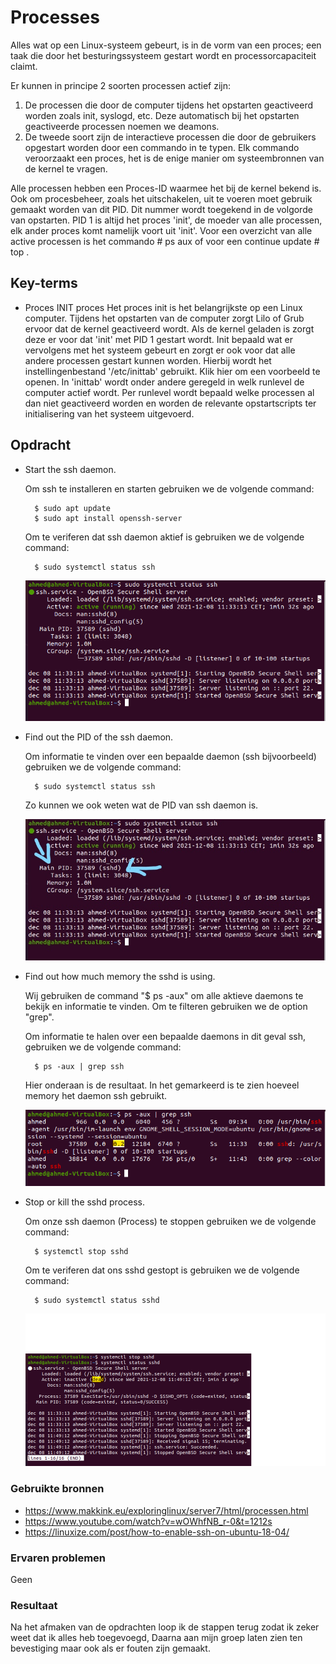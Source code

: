 # Processes

Alles wat op een Linux-systeem gebeurt, is in de vorm van een proces; een taak die door het besturingssysteem gestart wordt en processorcapaciteit claimt.

Er kunnen in principe 2 soorten processen actief zijn:
1. De processen die door de computer tijdens het opstarten geactiveerd worden zoals init, syslogd, etc. Deze automatisch bij het opstarten geactiveerde processen noemen we deamons.
2. De tweede soort zijn de interactieve processen die door de gebruikers opgestart worden door een commando in te typen. Elk commando veroorzaakt een proces, het is de enige manier om systeembronnen van de kernel te vragen.

Alle processen hebben een Proces-ID waarmee het bij de kernel bekend is. Ook om procesbeheer, zoals het uitschakelen, uit te voeren moet gebruik gemaakt worden van dit PID. Dit nummer wordt toegekend in de volgorde van opstarten.
PID 1 is altijd het proces 'init', de moeder van alle processen, elk ander proces komt namelijk voort uit 'init'.
Voor een overzicht van alle active processen is het commando # ps aux of voor een continue update # top .


## Key-terms

- Proces INIT proces
    Het proces init is het belangrijkste op een Linux computer.
    Tijdens het opstarten van de computer zorgt Lilo of Grub ervoor dat de kernel geactiveerd wordt. Als de kernel geladen is zorgt deze er voor dat 'init' met PID 1 gestart wordt.
    Init bepaald wat er vervolgens met het systeem gebeurt en zorgt er ook voor dat alle andere processen gestart kunnen worden. Hierbij wordt het instellingenbestand '/etc/inittab' gebruikt. Klik hier om een voorbeeld te openen.
    In 'inittab' wordt onder andere geregeld in welk runlevel de computer actief wordt. Per runlevel wordt bepaald welke processen al dan niet geactiveerd worden en worden de relevante opstartscripts ter initialisering van het systeem uitgevoerd.

## Opdracht

- Start the ssh daemon.

    Om ssh te installeren en starten gebruiken we de volgende command:
    
        $ sudo apt update
        $ sudo apt install openssh-server

    Om te veriferen dat ssh daemon aktief is gebruiken we de volgende command:

        $ sudo systemctl status ssh

    ![SCREENSHOT](../00_includes/Linux7-01.png)


- Find out the PID of the ssh daemon.

    Om informatie te vinden over een bepaalde daemon (ssh bijvoorbeeld) gebruiken we de volgende command:

        $ sudo systemctl status ssh

    Zo kunnen we ook weten wat de PID van ssh daemon is.

    ![SCREENSHOT](../00_includes/Linux7-01copy.jpg)

- Find out how much memory the sshd is using.

    Wij gebruiken de command "$ ps -aux" om alle aktieve daemons te bekijk en informatie te vinden. Om te filteren gebruiken we de option "grep". 

    Om informatie te halen over een bepaalde daemons in dit geval ssh, gebruiken we de volgende command:

        $ ps -aux | grep ssh

    Hier onderaan is de resultaat. In het gemarkeerd is te zien hoeveel memory het daemon ssh gebruikt.

    ![SCREENSHOT](../00_includes/Linux7-02.png)


- Stop or kill the sshd process.

    Om onze ssh daemon (Process) te stoppen gebruiken we de volgende command:

        $ systemctl stop sshd

    Om te veriferen dat ons sshd gestopt is gebruiken we de volgende command:

        $ sudo systemctl status sshd

     ![SCREENSHOT](../00_includes/Linux7-03.png)

### Gebruikte bronnen

- https://www.makkink.eu/exploringlinux/server7/html/processen.html
- https://www.youtube.com/watch?v=wOWhfNB_r-0&t=1212s
- https://linuxize.com/post/how-to-enable-ssh-on-ubuntu-18-04/

### Ervaren problemen

Geen

### Resultaat

Na het afmaken van de opdrachten loop ik de stappen terug zodat ik zeker weet dat ik alles heb toegevoegd, Daarna aan mijn groep laten zien ten bevestiging maar ook als er fouten zijn gemaakt.
